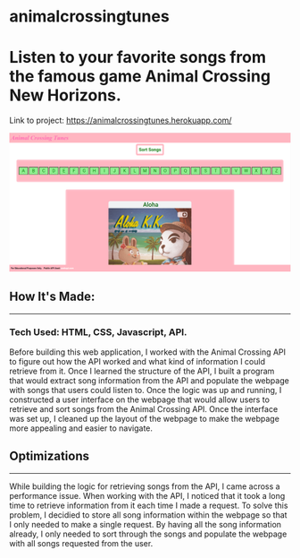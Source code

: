 ﻿# animalcrossingtunes
 
<h1>Listen to your favorite songs from the famous game Animal Crossing New Horizons.</h2>

<span>Link to project: https://animalcrossingtunes.herokuapp.com/</span>

![](img/animalcrossingshowcase.png)

<h2>How It's Made:</h2>

<hr>
 
<h3>Tech Used: HTML, CSS, Javascript, API.</h3>

<p>Before building this web application, I worked with the Animal Crossing API to figure out how the API worked and what kind of information I could retrieve from it. Once I learned the structure of the API, I built a program that would extract song information from the API and populate the webpage with songs that users could listen to. Once the logic was up and running, I constructed a user interface on the webpage that would allow users to retrieve and sort songs from the Animal Crossing API. Once the interface was set up, I cleaned up the layout of the webpage to make the webpage more appealing and easier to navigate.</p>

<h2>Optimizations</h2>

<hr>

<p>While building the logic for retrieving songs from the API, I came across a performance issue. When working with the API, I noticed that it took a long time to retrieve information from it each time I made a request. To solve this problem, I decidied to store all song information within the webpage so that I only needed to make a single request. By having all the song information already, I only needed to sort through the songs and populate the webpage with all songs requested from the user.</p>
